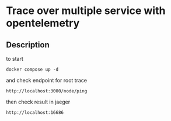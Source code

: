 # Trace over multiple service with opentelemetry

## Description
to start
``` 
docker compose up -d
```

and check endpoint for root trace 
```
http://localhost:3000/node/ping
```
then check result in jaeger
```
http://localhost:16686
```